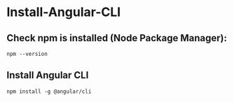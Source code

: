 # Install-Angular-CLI

## Check npm is installed (Node Package Manager): 
````
npm --version
````

## Install Angular CLI 
````
npm install -g @angular/cli
````
